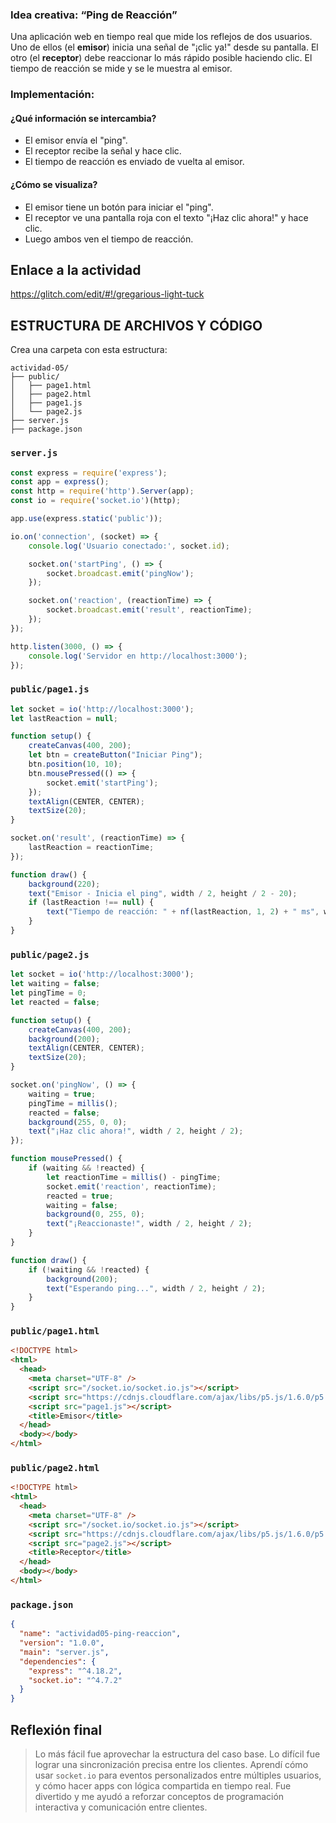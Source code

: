 ### Idea creativa: **“Ping de Reacción”**

Una aplicación web en tiempo real que mide los reflejos de dos usuarios. Uno de ellos (el **emisor**) inicia una señal de "¡clic ya!" desde su pantalla. El otro (el **receptor**) debe reaccionar lo más rápido posible haciendo clic. El tiempo de reacción se mide y se le muestra al emisor.

### Implementación:

#### ¿Qué información se intercambia?

* El emisor envía el "ping".
* El receptor recibe la señal y hace clic.
* El tiempo de reacción es enviado de vuelta al emisor.

#### ¿Cómo se visualiza?

* El emisor tiene un botón para iniciar el "ping".
* El receptor ve una pantalla roja con el texto "¡Haz clic ahora!" y hace clic.
* Luego ambos ven el tiempo de reacción.

## Enlace a la actividad
https://glitch.com/edit/#!/gregarious-light-tuck

##  ESTRUCTURA DE ARCHIVOS Y CÓDIGO

Crea una carpeta con esta estructura:

```
actividad-05/
├── public/
│   ├── page1.html
│   ├── page2.html
│   ├── page1.js
│   └── page2.js
├── server.js
├── package.json
```

### `server.js` 

```js
const express = require('express');
const app = express();
const http = require('http').Server(app);
const io = require('socket.io')(http);

app.use(express.static('public'));

io.on('connection', (socket) => {
    console.log('Usuario conectado:', socket.id);

    socket.on('startPing', () => {
        socket.broadcast.emit('pingNow');
    });

    socket.on('reaction', (reactionTime) => {
        socket.broadcast.emit('result', reactionTime);
    });
});

http.listen(3000, () => {
    console.log('Servidor en http://localhost:3000');
});
```

### `public/page1.js` 

```js
let socket = io('http://localhost:3000');
let lastReaction = null;

function setup() {
    createCanvas(400, 200);
    let btn = createButton("Iniciar Ping");
    btn.position(10, 10);
    btn.mousePressed(() => {
        socket.emit('startPing');
    });
    textAlign(CENTER, CENTER);
    textSize(20);
}

socket.on('result', (reactionTime) => {
    lastReaction = reactionTime;
});

function draw() {
    background(220);
    text("Emisor - Inicia el ping", width / 2, height / 2 - 20);
    if (lastReaction !== null) {
        text("Tiempo de reacción: " + nf(lastReaction, 1, 2) + " ms", width / 2, height / 2 + 30);
    }
}
```

### `public/page2.js`

```js
let socket = io('http://localhost:3000');
let waiting = false;
let pingTime = 0;
let reacted = false;

function setup() {
    createCanvas(400, 200);
    background(200);
    textAlign(CENTER, CENTER);
    textSize(20);
}

socket.on('pingNow', () => {
    waiting = true;
    pingTime = millis();
    reacted = false;
    background(255, 0, 0);
    text("¡Haz clic ahora!", width / 2, height / 2);
});

function mousePressed() {
    if (waiting && !reacted) {
        let reactionTime = millis() - pingTime;
        socket.emit('reaction', reactionTime);
        reacted = true;
        waiting = false;
        background(0, 255, 0);
        text("¡Reaccionaste!", width / 2, height / 2);
    }
}

function draw() {
    if (!waiting && !reacted) {
        background(200);
        text("Esperando ping...", width / 2, height / 2);
    }
}
```

### `public/page1.html`

```html
<!DOCTYPE html>
<html>
  <head>
    <meta charset="UTF-8" />
    <script src="/socket.io/socket.io.js"></script>
    <script src="https://cdnjs.cloudflare.com/ajax/libs/p5.js/1.6.0/p5.js"></script>
    <script src="page1.js"></script>
    <title>Emisor</title>
  </head>
  <body></body>
</html>
```
### `public/page2.html`

```html
<!DOCTYPE html>
<html>
  <head>
    <meta charset="UTF-8" />
    <script src="/socket.io/socket.io.js"></script>
    <script src="https://cdnjs.cloudflare.com/ajax/libs/p5.js/1.6.0/p5.js"></script>
    <script src="page2.js"></script>
    <title>Receptor</title>
  </head>
  <body></body>
</html>
```

### `package.json`

```json
{
  "name": "actividad05-ping-reaccion",
  "version": "1.0.0",
  "main": "server.js",
  "dependencies": {
    "express": "^4.18.2",
    "socket.io": "^4.7.2"
  }
}
```

## Reflexión final 

> Lo más fácil fue aprovechar la estructura del caso base. Lo difícil fue lograr una sincronización precisa entre los clientes. Aprendí cómo usar `socket.io` para eventos personalizados entre múltiples usuarios, y cómo hacer apps con lógica compartida en tiempo real. Fue divertido y me ayudó a reforzar conceptos de programación interactiva y comunicación entre clientes.

